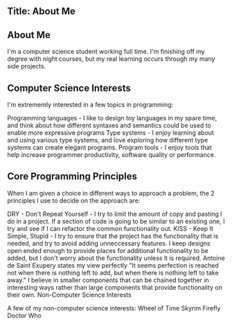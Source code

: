Title: About Me
---

About Me
---

I'm a computer science student working full time. I'm finishing off my degree with night courses, but my real learning occurs through my many side projects.

Computer Science Interests
---

I'm extrememly interested in a few topics in programming:

Programming languages - I like to design toy languages in my spare time, and think about how different syntaxes and semantics could be used to enable more expressive programs
Type systems - I enjoy learning about and using various type systems, and love exploring how different type systems can create elegant programs.
Program tools - I enjoy tools that help increase programmer productivity, software quality or performance.

Core Programming Principles
---

When I am given a choice in different ways to approach a problem, the 2 principles I use to decide on the approach are:

DRY - Don't Repeat Yourself - I try to limit the amount of copy and pasting I do in a project. If a section of code is going to be similar to an existing one, I try and see if I can refactor the common functionality out.
KISS - Keep It Simple, Stupid - I try to ensure that the project has the functionality that is needed, and try to avoid adding unneccessary features. I keep designs open ended enough to provide places for additional functionality to be added, but I don't worry about the functionality unless it is required. Antoine de Saint Exupery states my view perfectly "It seems perfection is reached not when there is nothing left to add, but when there is nothing left to take away." I believe in smaller components that can be chained together in interesting ways rather than large components that provide functionality on their own.
Non-Computer Science Interests

A few of my non-computer science interests:
Wheel of Time
Skyrim
Firefly
Doctor Who